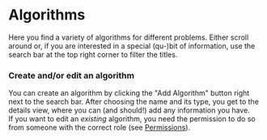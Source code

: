 # Algorithms

Here you find a variety of algorithms for different problems. Either scroll around or, if you are interested in a special (qu-)bit of information, use the search bar at the top right corner to filter the titles.

### Create and/or edit an algorithm

You can create an algorithm by clicking the "Add Algorithm" button right next to the search bar. After choosing the name and its type, you get to the details view, where you can (and should!) add any information you have.  
If you want to edit an *existing* algorithm, you need the permission to do so from someone with the correct role (see [Permissions](#permissions)).